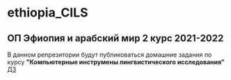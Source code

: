 # ethiopia_CILS
## ОП Эфиопия и арабский мир 2 курс 2021-2022 

В данном репрезитории будут публиковаться домашние задания по курсу **"Компьютерные инструмены лингвистического исследования"** 
[ДЗ](/DZ1)
